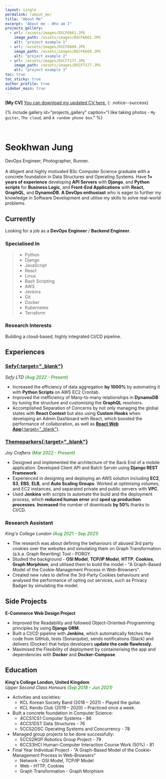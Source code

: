 ```yaml
---
layout: single
permalink: /about_me/
title: "About Me"
excerpt: "About me - Who am I"
projects_gallery:
  - url: /assets/images/DSCF6661.JPG
    image_path: /assets/images/DSCF6661.JPG
    alt: "project example 1"
  - url: /assets/images/DSCF6669.JPG
    image_path: /assets/images/DSCF6669.JPG
    alt: "project example 2"
  - url: /assets/images/DSCF7177.JPG
    image_path: /assets/images/DSCF7177.JPG
    alt: "project example 3"
toc: true
toc_sticky: true
author_profile: true
sidebar_main: true
---
```


**[My CV]** [You can download my updated CV here.](/assets/pdfs/Seokhwan_Jung_s_CV.pdf)
{: .notice--success}

{% include gallery id="projects_gallery" caption="I like taking photos - `My guitar`, `The cloud`, and `A random phone box`." %}  
  
<!-- ![My Photo](/assets/images/DSCF7162.JPG){: width="80%" height="80%" .align-left}   -->

<br>

# Seokhwan Jung

DevOps Engineer, Photographer, Runner.  
<br>
A diligent and highly motivated BSc Computer Science graduate with a concrete foundation in Data Structures and Operating Systems. Have **1+ years of experience** developing **API Servers** with **Django**, and **Python scripts** for **Business Logic**, and **Front-End Applications** with **React**, **GraphQL**, and **DynamoDB**. **A DevOps enthusiast** who is eager to further my knowledge in Software Development and utilise my skills to solve real-world problems.

## Currently

Looking for a job as a **DevOps Engineer** / **Backend Engineer**.

### Specialised In

>- Python
>- Django
>- JavaScript
>- React
>- Linux
>- Bash Scripting
>- AWS
>- Jenkins
>- Git
>- Docker
>- Kubernetes
>- Terraform

### Research Interests

Building a cloud-based, highly integrated CI/CD pipeline.

## Experiences

### <span style="text-decoration: underline">[**Sefy**](https://apps.apple.com/gb/app/sefy/id1596826300){:target="_blank"}</span>
*Sefy LTD* <span style="color:green">*(Aug 2022 - Present)*</span>

* Increased the efficiency of data aggregation **by 1000%** by automating it with **Python Scripts** on AWS EC2 Crontab.
* Improved the inefficiency of Many-to-many relationships in **DynamoDB** by tuning the structure and customising the **GraphQL** resolvers.
* Accomplished Separation of Concerns by not only managing the global states with **React Context** but also using **Custom Hooks** when developing an Admin Dashboard with React, which boosted the performance of collaboration, as well as <span style="text-decoration: underline">[**React Web App**](https://undertone.sefy.io/){:target="_blank"}</span>.

### <span style="text-decoration: underline">[**Themeparkers**](https://play.google.com/store/apps/details?id=com.kgeun.themeparkers){:target="_blank"}</span>
*Joy Crafters* <span style="color:green">*(Mar 2022 - Present)*</span>

* Designed and implemented the architecture of the Back End of a mobile application. Developed Client API and Batch Server using **Django REST Framework**.
* Experienced in designing and deploying an AWS solution including **EC2**, **S3**, **EBS**, **ELB**, and **Auto Scaling Groups**. Worked at optimising volumes, and EC2 instances, and separated private and public servers with **VPC**.
* Used **Jenkins** with scripts to automate the build and the deployment process, which **reduced human error** and **sped up production processes**. **Increased** the number of downloads **by 50%** thanks to CI/CD.
   
### **Research Assistant**   
*King's College London* <span style="color:green">*(Aug 2021 - Sep 2021)*</span>

* The research was about defining the behaviours of abused 3rd party cookies over the websites and simulating them on Graph Transformation (a.k.a. Graph Rewriting) Tool - PORGY.
* Studied the background - **OSI Model**, **TCP/IP Model**, **HTTP**, **Cookies**, **Graph Morphism**; and utilised them to build the model - "A Graph-Based Model of the Cookie-Management Process in Web-Browsers".
* Created new rules to define the 3rd-Party Cookies behaviours and analysed the performance of opting out services, such as Privacy Badger by simulating the model.

## Side Projects
**E-Commerce Web Design Project**   
* Improved the Readability and followed Object-Oriented-Programming principles by using **Django ORM**.
* Built a CI/CD pipeline with **Jenkins**, which automatically fetches the code from GitHub, tests (Sonarqube), sends notifications (Slack) and delivers (Docker) that helps developers **update the code flawlessly**.
* Maximised the Flexibility of deployment by containerising the app and dependencies with **Docker** and **Docker-Compose**.

## Education

**King's College London, United Kingdom**  
*Upper Second Class Honours* <span style="color:green">*(Sep 2018 - Jun 2021)*</span>

* Activities and societies:
    - KCL Korean Society Band (2018 – 2021) – Played the guitar.
    - KCL Kendo Club (2019 – 2020) – Practiced once a week.
* Built a concrete foundation in Computer Science:
    - 4CCS1CS1 Computer Systems - 86
    - 4CCS1DST Data Structures - 76
    - 5CCS2OSC Operating Systems and Concurrency - 78
* Managed group projects to be done successfully:
    - 5CCS2RGP Robotics Group Project - 79
    - 6CCS3HCI Human-Computer Interaction Course Work (50%) - 81
* Final Year Individual Project - "A Graph-Based Model of the Cookie-Management Process in Web-Browsers"
    - Network - OSI Model, TCP/IP Model
    - Web - HTTP, Cookies
    - Graph Transformation - Graph Morphism
